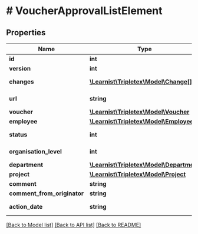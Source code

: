 # # VoucherApprovalListElement

## Properties

Name | Type | Description | Notes
------------ | ------------- | ------------- | -------------
**id** | **int** |  | [optional]
**version** | **int** |  | [optional]
**changes** | [**\Learnist\Tripletex\Model\Change[]**](Change.md) |  | [optional] [readonly]
**url** | **string** |  | [optional] [readonly]
**voucher** | [**\Learnist\Tripletex\Model\Voucher**](Voucher.md) |  | [optional]
**employee** | [**\Learnist\Tripletex\Model\Employee**](Employee.md) |  | [optional]
**status** | **int** |  | [optional] [readonly]
**organisation_level** | **int** |  | [optional] [readonly]
**department** | [**\Learnist\Tripletex\Model\Department**](Department.md) |  | [optional]
**project** | [**\Learnist\Tripletex\Model\Project**](Project.md) |  | [optional]
**comment** | **string** |  | [optional]
**comment_from_originator** | **string** |  | [optional]
**action_date** | **string** |  | [optional] [readonly]

[[Back to Model list]](../../README.md#models) [[Back to API list]](../../README.md#endpoints) [[Back to README]](../../README.md)
